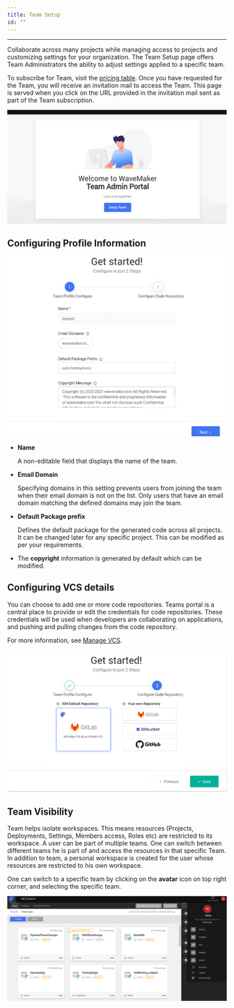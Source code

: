 ```yaml
---
title: Team Setup
id: ""
---
```

---

Collaborate across many projects while managing access to projects and customizing settings for your organization. The Team Setup page offers Team Administrators the ability to adjust settings applied to a specific team. 

To subscribe for Team, visit the [pricing table](https://www.wavemaker.com/pricing/ "WaveMaker Teams Pricing"). Once you have requested for the Team, you will receive an invitation mail to access the Team. This page is served when you click on the URL provided in the invitation mail sent as part of the Team subscription. 


![Team Setup](/learn/assets/teamSetup.png)


## Configuring Profile Information


![Team Setup profile](/learn/assets/teamSetup_1.png)

- **Name**

    A non-editable field that displays the name of the team.

- **Email Domain**

   Specifying domains in this setting prevents users from joining the team when their email domain is not on the list. Only users that have an email domain matching the defined domains may join the team.

- **Default Package prefix**

    Defines the default package for the generated code across all projects. It can be changed later for any specific project. This can be modified as per your requirements.

- The **copyright** information is generated by default which can be modified.

## Configuring VCS details

You can choose to add one or more code repositories. Teams portal is a central place to provide or edit the credentials for code repositories. These credentials will be used when developers are collaborating on applications, and pushing and pulling changes from the code repository.

For more information, see [Manage VCS](/learn/teams/code-repository).

![Team Setup VCS](/learn/assets/teamSetup_2.png)


## Team Visibility

Team helps isolate workspaces. This means resources (Projects, Deployments, Settings, Members access, Roles etc) are restricted to its workspace. A user can be part of multiple teams. One can switch between different teams he is part of and access the resources in that specific Team. In addition to team, a personal workspace is created for the user whose resources are restricted to his own workspace.

One can switch to a specific team by clicking on the **avatar** icon on top right corner, and selecting the specific team.

![Team Switch](/learn/assets/teamSwitch.png)






